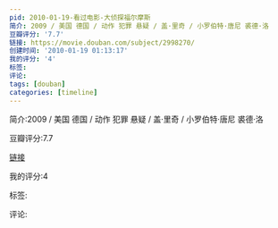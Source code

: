 ```yaml
---
pid: 2010-01-19-看过电影-大侦探福尔摩斯
简介: 2009 / 美国 德国 / 动作 犯罪 悬疑 / 盖·里奇 / 小罗伯特·唐尼 裘德·洛
豆瓣评分: '7.7'
链接: https://movie.douban.com/subject/2998270/
创建时间: '2010-01-19 01:13:17'
我的评分: '4'
标签:
评论:
tags: [douban]
categories: [timeline]
---
```

简介:2009 / 美国 德国 / 动作 犯罪 悬疑 / 盖·里奇 / 小罗伯特·唐尼 裘德·洛

豆瓣评分:7.7

[链接](https://movie.douban.com/subject/2998270/)

我的评分:4

标签:

评论:

